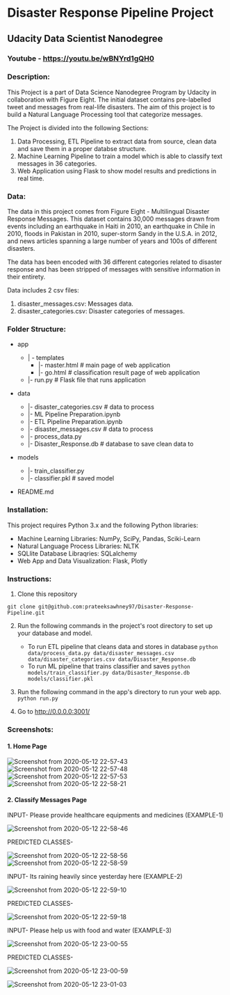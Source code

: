 # Disaster Response Pipeline Project

## Udacity Data Scientist Nanodegree

### Youtube - https://youtu.be/wBNYrd1gQH0

### Description:

This Project is a part of Data Science Nanodegree Program by Udacity in collaboration with Figure Eight. The initial dataset contains pre-labelled tweet and messages from real-life disasters. The aim of this project is to build a Natural Language Processing tool that categorize messages.

The Project is divided into the following Sections:

1. Data Processing, ETL Pipeline to extract data from source, clean data and save them in a proper databse structure.
2. Machine Learning Pipeline to train a model which is able to classify text messages in 36 categories.
3. Web Application using Flask to show model results and predictions in real time.

### Data:

The data in this project comes from Figure Eight - Multilingual Disaster Response Messages. This dataset contains 30,000 messages drawn from events including an earthquake in Haiti in 2010, an earthquake in Chile in 2010, floods in Pakistan in 2010, super-storm Sandy in the U.S.A. in 2012, and news articles spanning a large number of years and 100s of different disasters.

The data has been encoded with 36 different categories related to disaster response and has been stripped of messages with sensitive information in their entirety.

Data includes 2 csv files:

1. disaster_messages.csv: Messages data.
2. disaster_categories.csv: Disaster categories of messages.

### Folder Structure:

* app
    * | - templates
        * |- master.html # main page of web application
        * |- go.html # classification result page of web application
    * |- run.py # Flask file that runs application

* data
   * |- disaster_categories.csv # data to process
   * |- ML Pipeline Preparation.ipynb
   * |- ETL Pipeline Preparation.ipynb
   * |- disaster_messages.csv # data to process
   * |- process_data.py
   * |- Disaster_Response.db # database to save clean data to
   
* models
   * |- train_classifier.py
   * |- classifier.pkl # saved model

* README.md

### Installation:

This project requires Python 3.x and the following Python libraries:

* Machine Learning Libraries: NumPy, SciPy, Pandas, Sciki-Learn
* Natural Language Process Libraries: NLTK
* SQLlite Database Libraqries: SQLalchemy
* Web App and Data Visualization: Flask, Plotly

### Instructions:

1. Clone this repository

```
git clone git@github.com:prateeksawhney97/Disaster-Response-Pipeline.git
```

2. Run the following commands in the project's root directory to set up your database and model.

    - To run ETL pipeline that cleans data and stores in database
        `python data/process_data.py data/disaster_messages.csv data/disaster_categories.csv data/Disaster_Response.db`
    - To run ML pipeline that trains classifier and saves
        `python models/train_classifier.py data/Disaster_Response.db models/classifier.pkl`

3. Run the following command in the app's directory to run your web app.
    `python run.py`

4. Go to http://0.0.0.0:3001/

### Screenshots:

#### 1. Home Page

![Screenshot from 2020-05-12 22-57-43](https://user-images.githubusercontent.com/34116562/81772729-39c76c80-9504-11ea-85e9-e5f45db2cbf6.png)
![Screenshot from 2020-05-12 22-57-48](https://user-images.githubusercontent.com/34116562/81772741-3d5af380-9504-11ea-9ce3-afc7e78dddda.png)
![Screenshot from 2020-05-12 22-57-53](https://user-images.githubusercontent.com/34116562/81772747-41871100-9504-11ea-942b-38846c7d49bf.png)
![Screenshot from 2020-05-12 22-58-21](https://user-images.githubusercontent.com/34116562/81772751-451a9800-9504-11ea-9fe6-76bae5341ad4.png)

#### 2. Classify Messages Page

INPUT- Please provide healthcare equipments and medicines (EXAMPLE-1)

![Screenshot from 2020-05-12 22-58-46](https://user-images.githubusercontent.com/34116562/81772761-4c41a600-9504-11ea-88af-90ecd9eb4ff5.png)

PREDICTED CLASSES- 

![Screenshot from 2020-05-12 22-58-56](https://user-images.githubusercontent.com/34116562/81772878-9b87d680-9504-11ea-8190-b9e4c8ae9e5b.png)
![Screenshot from 2020-05-12 22-58-59](https://user-images.githubusercontent.com/34116562/81772887-9fb3f400-9504-11ea-8ed5-aae7f9d51e2d.png)

INPUT- Its raining heavily since yesterday here (EXAMPLE-2)

![Screenshot from 2020-05-12 22-59-10](https://user-images.githubusercontent.com/34116562/81773045-13560100-9505-11ea-8a95-f0992ec2236e.png)

PREDICTED CLASSES- 

![Screenshot from 2020-05-12 22-59-18](https://user-images.githubusercontent.com/34116562/81773048-14872e00-9505-11ea-874f-b5fa49ac5d28.png)


INPUT- Please help us with food and water (EXAMPLE-3)

![Screenshot from 2020-05-12 23-00-55](https://user-images.githubusercontent.com/34116562/81773447-e3f3c400-9505-11ea-966a-e83099565f2a.png)


PREDICTED CLASSES- 

![Screenshot from 2020-05-12 23-00-59](https://user-images.githubusercontent.com/34116562/81773451-e6eeb480-9505-11ea-93c3-f44885c83960.png)

![Screenshot from 2020-05-12 23-01-03](https://user-images.githubusercontent.com/34116562/81773456-e9e9a500-9505-11ea-80b1-abd9c49830c2.png)
